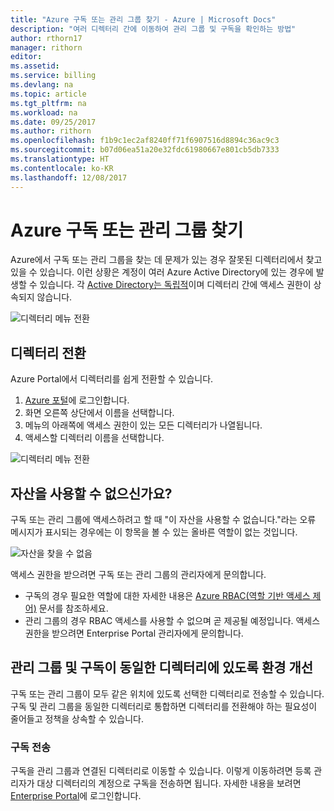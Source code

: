 ```yaml
---
title: "Azure 구독 또는 관리 그룹 찾기 - Azure | Microsoft Docs"
description: "여러 디렉터리 간에 이동하여 관리 그룹 및 구독을 확인하는 방법"
author: rthorn17
manager: rithorn
editor: 
ms.assetid: 
ms.service: billing
ms.devlang: na
ms.topic: article
ms.tgt_pltfrm: na
ms.workload: na
ms.date: 09/25/2017
ms.author: rithorn
ms.openlocfilehash: f1b9c1ec2af8240ff71f6907516d8894c36ac9c3
ms.sourcegitcommit: b07d06ea51a20e32fdc61980667e801cb5db7333
ms.translationtype: HT
ms.contentlocale: ko-KR
ms.lasthandoff: 12/08/2017
---
```

# <a name="find-an-azure-subscription-or-management-group"></a>Azure 구독 또는 관리 그룹 찾기

Azure에서 구독 또는 관리 그룹을 찾는 데 문제가 있는 경우 잘못된 디렉터리에서 찾고 있을 수 있습니다. 이런 상황은 계정이 여러 Azure Active Directory에 있는 경우에 발생할 수 있습니다. 각 [Active Directory는 독립적](https://docs.microsoft.com/azure/active-directory/active-directory-licensing-directory-independence)이며 디렉터리 간에 액세스 권한이 상속되지 않습니다.      

![디렉터리 메뉴 전환](media/billing-enterprise-mgmt-groups/mgempty.png)



## <a name="switch-directories"></a>디렉터리 전환 
Azure Portal에서 디렉터리를 쉽게 전환할 수 있습니다.
1.  [Azure 포털](https://portal.azure.com)에 로그인합니다.
2.  화면 오른쪽 상단에서 이름을 선택합니다. 
3.  메뉴의 아래쪽에 액세스 권한이 있는 모든 디렉터리가 나열됩니다.
4.  액세스할 디렉터리 이름을 선택합니다. 

![디렉터리 메뉴 전환](media/billing-enterprise-mgmt-groups/switch-directory.png)

## <a name="asset-is-unavailable"></a>자산을 사용할 수 없으신가요? 
구독 또는 관리 그룹에 액세스하려고 할 때 "이 자산을 사용할 수 없습니다."라는 오류 메시지가 표시되는 경우에는 이 항목을 볼 수 있는 올바른 역할이 없는 것입니다.  

![자산을 찾을 수 없음](media/billing-enterprise-mgmt-groups/asset-not-found.png)

액세스 권한을 받으려면 구독 또는 관리 그룹의 관리자에게 문의합니다.  
* 구독의 경우 필요한 역할에 대한 자세한 내용은 [Azure RBAC(역할 기반 액세스 제어)](https://docs.microsoft.com/azure/active-directory/role-based-access-control-configure) 문서를 참조하세요.
* 관리 그룹의 경우 RBAC 액세스를 사용할 수 없으며 곧 제공될 예정입니다. 액세스 권한을 받으려면 Enterprise Portal 관리자에게 문의합니다.   

## <a name="improve-your-experience-with-management-groups-and-subscriptions-in-the-same-directory"></a>관리 그룹 및 구독이 동일한 디렉터리에 있도록 환경 개선 
구독 또는 관리 그룹이 모두 같은 위치에 있도록 선택한 디렉터리로 전송할 수 있습니다.  구독 및 관리 그룹을 동일한 디렉터리로 통합하면 디렉터리를 전환해야 하는 필요성이 줄어들고 정책을 상속할 수 있습니다.  


### <a name="transfer-your-subscriptions"></a>구독 전송 
구독을 관리 그룹과 연결된 디렉터리로 이동할 수 있습니다. 이렇게 이동하려면 등록 관리자가 대상 디렉터리의 계정으로 구독을 전송하면 됩니다. 자세한 내용을 보려면 [Enterprise Portal](https://ea.azure.com/helpdocs/changeAccountOwnerForASubscription)에 로그인합니다.


 






